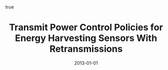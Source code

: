 ---
id: AMM13
title: Transmit Power Control Policies for Energy Harvesting Sensors With Retransmissions
date: '2013-01-01'
authors:
- A. Aprem and C. R. Murthy and N. B. Mehta
doi: ''
publication: 'In: *IEEE Journal of Selected Topics in Signal Processing* 7'
publication_types:
- '1'
selected: false
tags: []
projects: []
math: true

---